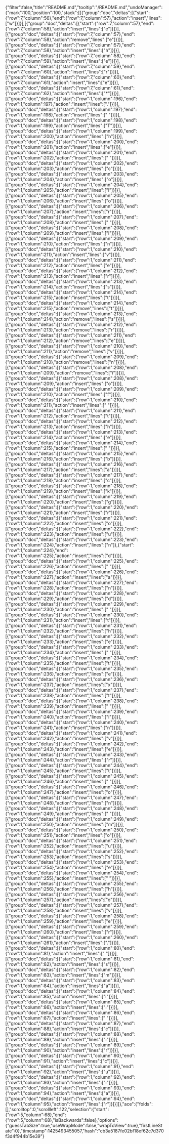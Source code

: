 {"filter":false,"title":"README.md","tooltip":"/README.md","undoManager":{"mark":100,"position":100,"stack":[[{"group":"doc","deltas":[{"start":{"row":7,"column":56},"end":{"row":7,"column":57},"action":"insert","lines":["w"]}]}],[{"group":"doc","deltas":[{"start":{"row":7,"column":57},"end":{"row":7,"column":58},"action":"insert","lines":["e"]}]}],[{"group":"doc","deltas":[{"start":{"row":7,"column":57},"end":{"row":7,"column":58},"action":"remove","lines":["e"]}]}],[{"group":"doc","deltas":[{"start":{"row":7,"column":57},"end":{"row":7,"column":58},"action":"insert","lines":["h"]}]}],[{"group":"doc","deltas":[{"start":{"row":7,"column":58},"end":{"row":7,"column":59},"action":"insert","lines":["e"]}]}],[{"group":"doc","deltas":[{"start":{"row":7,"column":59},"end":{"row":7,"column":60},"action":"insert","lines":["r"]}]}],[{"group":"doc","deltas":[{"start":{"row":7,"column":60},"end":{"row":7,"column":61},"action":"insert","lines":["e"]}]}],[{"group":"doc","deltas":[{"start":{"row":7,"column":61},"end":{"row":7,"column":62},"action":"insert","lines":["*"]}]}],[{"group":"doc","deltas":[{"start":{"row":1,"column":196},"end":{"row":1,"column":197},"action":"insert","lines":["."]}]}],[{"group":"doc","deltas":[{"start":{"row":1,"column":197},"end":{"row":1,"column":198},"action":"insert","lines":[" "]}]}],[{"group":"doc","deltas":[{"start":{"row":1,"column":198},"end":{"row":1,"column":199},"action":"insert","lines":["T"]}]}],[{"group":"doc","deltas":[{"start":{"row":1,"column":199},"end":{"row":1,"column":200},"action":"insert","lines":["h"]}]}],[{"group":"doc","deltas":[{"start":{"row":1,"column":200},"end":{"row":1,"column":201},"action":"insert","lines":["e"]}]}],[{"group":"doc","deltas":[{"start":{"row":1,"column":201},"end":{"row":1,"column":202},"action":"insert","lines":[" "]}]}],[{"group":"doc","deltas":[{"start":{"row":1,"column":202},"end":{"row":1,"column":203},"action":"insert","lines":["c"]}]}],[{"group":"doc","deltas":[{"start":{"row":1,"column":203},"end":{"row":1,"column":204},"action":"insert","lines":["o"]}]}],[{"group":"doc","deltas":[{"start":{"row":1,"column":204},"end":{"row":1,"column":205},"action":"insert","lines":["l"]}]}],[{"group":"doc","deltas":[{"start":{"row":1,"column":205},"end":{"row":1,"column":206},"action":"insert","lines":["o"]}]}],[{"group":"doc","deltas":[{"start":{"row":1,"column":206},"end":{"row":1,"column":207},"action":"insert","lines":["r"]}]}],[{"group":"doc","deltas":[{"start":{"row":1,"column":207},"end":{"row":1,"column":208},"action":"insert","lines":[" "]}]}],[{"group":"doc","deltas":[{"start":{"row":1,"column":208},"end":{"row":1,"column":209},"action":"insert","lines":["i"]}]}],[{"group":"doc","deltas":[{"start":{"row":1,"column":209},"end":{"row":1,"column":210},"action":"insert","lines":["n"]}]}],[{"group":"doc","deltas":[{"start":{"row":1,"column":210},"end":{"row":1,"column":211},"action":"insert","lines":["v"]}]}],[{"group":"doc","deltas":[{"start":{"row":1,"column":211},"end":{"row":1,"column":212},"action":"insert","lines":["e"]}]}],[{"group":"doc","deltas":[{"start":{"row":1,"column":212},"end":{"row":1,"column":213},"action":"insert","lines":["r"]}]}],[{"group":"doc","deltas":[{"start":{"row":1,"column":213},"end":{"row":1,"column":214},"action":"insert","lines":["s"]}]}],[{"group":"doc","deltas":[{"start":{"row":1,"column":214},"end":{"row":1,"column":215},"action":"insert","lines":["t"]}]}],[{"group":"doc","deltas":[{"start":{"row":1,"column":214},"end":{"row":1,"column":215},"action":"remove","lines":["t"]}]}],[{"group":"doc","deltas":[{"start":{"row":1,"column":213},"end":{"row":1,"column":214},"action":"remove","lines":["s"]}]}],[{"group":"doc","deltas":[{"start":{"row":1,"column":212},"end":{"row":1,"column":213},"action":"remove","lines":["r"]}]}],[{"group":"doc","deltas":[{"start":{"row":1,"column":211},"end":{"row":1,"column":212},"action":"remove","lines":["e"]}]}],[{"group":"doc","deltas":[{"start":{"row":1,"column":210},"end":{"row":1,"column":211},"action":"remove","lines":["v"]}]}],[{"group":"doc","deltas":[{"start":{"row":1,"column":209},"end":{"row":1,"column":210},"action":"remove","lines":["n"]}]}],[{"group":"doc","deltas":[{"start":{"row":1,"column":208},"end":{"row":1,"column":209},"action":"remove","lines":["i"]}]}],[{"group":"doc","deltas":[{"start":{"row":1,"column":208},"end":{"row":1,"column":209},"action":"insert","lines":["o"]}]}],[{"group":"doc","deltas":[{"start":{"row":1,"column":209},"end":{"row":1,"column":210},"action":"insert","lines":["f"]}]}],[{"group":"doc","deltas":[{"start":{"row":1,"column":210},"end":{"row":1,"column":211},"action":"insert","lines":[" "]}]}],[{"group":"doc","deltas":[{"start":{"row":1,"column":211},"end":{"row":1,"column":212},"action":"insert","lines":["t"]}]}],[{"group":"doc","deltas":[{"start":{"row":1,"column":212},"end":{"row":1,"column":213},"action":"insert","lines":["h"]}]}],[{"group":"doc","deltas":[{"start":{"row":1,"column":213},"end":{"row":1,"column":214},"action":"insert","lines":["e"]}]}],[{"group":"doc","deltas":[{"start":{"row":1,"column":214},"end":{"row":1,"column":215},"action":"insert","lines":[" "]}]}],[{"group":"doc","deltas":[{"start":{"row":1,"column":215},"end":{"row":1,"column":216},"action":"insert","lines":["b"]}]}],[{"group":"doc","deltas":[{"start":{"row":1,"column":216},"end":{"row":1,"column":217},"action":"insert","lines":["a"]}]}],[{"group":"doc","deltas":[{"start":{"row":1,"column":217},"end":{"row":1,"column":218},"action":"insert","lines":["c"]}]}],[{"group":"doc","deltas":[{"start":{"row":1,"column":218},"end":{"row":1,"column":219},"action":"insert","lines":["k"]}]}],[{"group":"doc","deltas":[{"start":{"row":1,"column":219},"end":{"row":1,"column":220},"action":"insert","lines":["g"]}]}],[{"group":"doc","deltas":[{"start":{"row":1,"column":220},"end":{"row":1,"column":221},"action":"insert","lines":["r"]}]}],[{"group":"doc","deltas":[{"start":{"row":1,"column":221},"end":{"row":1,"column":222},"action":"insert","lines":["o"]}]}],[{"group":"doc","deltas":[{"start":{"row":1,"column":222},"end":{"row":1,"column":223},"action":"insert","lines":["u"]}]}],[{"group":"doc","deltas":[{"start":{"row":1,"column":223},"end":{"row":1,"column":224},"action":"insert","lines":["n"]},{"start":{"row":1,"column":224},"end":{"row":1,"column":225},"action":"insert","lines":["d"]}]}],[{"group":"doc","deltas":[{"start":{"row":1,"column":225},"end":{"row":1,"column":226},"action":"insert","lines":[" "]}]}],[{"group":"doc","deltas":[{"start":{"row":1,"column":226},"end":{"row":1,"column":227},"action":"insert","lines":["a"]}]}],[{"group":"doc","deltas":[{"start":{"row":1,"column":227},"end":{"row":1,"column":228},"action":"insert","lines":["n"]}]}],[{"group":"doc","deltas":[{"start":{"row":1,"column":228},"end":{"row":1,"column":229},"action":"insert","lines":["d"]}]}],[{"group":"doc","deltas":[{"start":{"row":1,"column":229},"end":{"row":1,"column":230},"action":"insert","lines":[" "]}]}],[{"group":"doc","deltas":[{"start":{"row":1,"column":230},"end":{"row":1,"column":231},"action":"insert","lines":["t"]}]}],[{"group":"doc","deltas":[{"start":{"row":1,"column":231},"end":{"row":1,"column":232},"action":"insert","lines":["h"]}]}],[{"group":"doc","deltas":[{"start":{"row":1,"column":232},"end":{"row":1,"column":233},"action":"insert","lines":["e"]}]}],[{"group":"doc","deltas":[{"start":{"row":1,"column":233},"end":{"row":1,"column":234},"action":"insert","lines":[" "]}]}],[{"group":"doc","deltas":[{"start":{"row":1,"column":234},"end":{"row":1,"column":235},"action":"insert","lines":["t"]}]}],[{"group":"doc","deltas":[{"start":{"row":1,"column":235},"end":{"row":1,"column":236},"action":"insert","lines":["e"]}]}],[{"group":"doc","deltas":[{"start":{"row":1,"column":236},"end":{"row":1,"column":237},"action":"insert","lines":["x"]}]}],[{"group":"doc","deltas":[{"start":{"row":1,"column":237},"end":{"row":1,"column":238},"action":"insert","lines":["t"]}]}],[{"group":"doc","deltas":[{"start":{"row":1,"column":238},"end":{"row":1,"column":239},"action":"insert","lines":[" "]}]}],[{"group":"doc","deltas":[{"start":{"row":1,"column":239},"end":{"row":1,"column":240},"action":"insert","lines":["i"]}]}],[{"group":"doc","deltas":[{"start":{"row":1,"column":240},"end":{"row":1,"column":241},"action":"insert","lines":["n"]}]}],[{"group":"doc","deltas":[{"start":{"row":1,"column":241},"end":{"row":1,"column":242},"action":"insert","lines":["v"]}]}],[{"group":"doc","deltas":[{"start":{"row":1,"column":242},"end":{"row":1,"column":243},"action":"insert","lines":["e"]}]}],[{"group":"doc","deltas":[{"start":{"row":1,"column":243},"end":{"row":1,"column":244},"action":"insert","lines":["r"]}]}],[{"group":"doc","deltas":[{"start":{"row":1,"column":244},"end":{"row":1,"column":245},"action":"insert","lines":["t"]}]}],[{"group":"doc","deltas":[{"start":{"row":1,"column":245},"end":{"row":1,"column":246},"action":"insert","lines":[" "]}]}],[{"group":"doc","deltas":[{"start":{"row":1,"column":246},"end":{"row":1,"column":247},"action":"insert","lines":["o"]}]}],[{"group":"doc","deltas":[{"start":{"row":1,"column":247},"end":{"row":1,"column":248},"action":"insert","lines":["n"]}]}],[{"group":"doc","deltas":[{"start":{"row":1,"column":248},"end":{"row":1,"column":249},"action":"insert","lines":[" "]}]}],[{"group":"doc","deltas":[{"start":{"row":1,"column":249},"end":{"row":1,"column":250},"action":"insert","lines":["m"]}]}],[{"group":"doc","deltas":[{"start":{"row":1,"column":250},"end":{"row":1,"column":251},"action":"insert","lines":["o"]}]}],[{"group":"doc","deltas":[{"start":{"row":1,"column":251},"end":{"row":1,"column":252},"action":"insert","lines":["u"]}]}],[{"group":"doc","deltas":[{"start":{"row":1,"column":252},"end":{"row":1,"column":253},"action":"insert","lines":["s"]}]}],[{"group":"doc","deltas":[{"start":{"row":1,"column":253},"end":{"row":1,"column":254},"action":"insert","lines":["e"]}]}],[{"group":"doc","deltas":[{"start":{"row":1,"column":254},"end":{"row":1,"column":255},"action":"insert","lines":[" "]}]}],[{"group":"doc","deltas":[{"start":{"row":1,"column":255},"end":{"row":1,"column":256},"action":"insert","lines":["h"]}]}],[{"group":"doc","deltas":[{"start":{"row":1,"column":256},"end":{"row":1,"column":257},"action":"insert","lines":["o"]}]}],[{"group":"doc","deltas":[{"start":{"row":1,"column":257},"end":{"row":1,"column":258},"action":"insert","lines":["v"]}]}],[{"group":"doc","deltas":[{"start":{"row":1,"column":258},"end":{"row":1,"column":259},"action":"insert","lines":["e"]}]}],[{"group":"doc","deltas":[{"start":{"row":1,"column":259},"end":{"row":1,"column":260},"action":"insert","lines":["r"]}]}],[{"group":"doc","deltas":[{"start":{"row":1,"column":260},"end":{"row":1,"column":261},"action":"insert","lines":["."]}]}],[{"group":"doc","deltas":[{"start":{"row":1,"column":80},"end":{"row":1,"column":81},"action":"insert","lines":[" "]}]}],[{"group":"doc","deltas":[{"start":{"row":1,"column":81},"end":{"row":1,"column":82},"action":"insert","lines":["s"]}]}],[{"group":"doc","deltas":[{"start":{"row":1,"column":82},"end":{"row":1,"column":83},"action":"insert","lines":["m"]}]}],[{"group":"doc","deltas":[{"start":{"row":1,"column":83},"end":{"row":1,"column":84},"action":"insert","lines":["a"]}]}],[{"group":"doc","deltas":[{"start":{"row":1,"column":84},"end":{"row":1,"column":85},"action":"insert","lines":["l"]}]}],[{"group":"doc","deltas":[{"start":{"row":1,"column":85},"end":{"row":1,"column":86},"action":"insert","lines":["l"]}]}],[{"group":"doc","deltas":[{"start":{"row":1,"column":86},"end":{"row":1,"column":87},"action":"insert","lines":[" "]}]}],[{"group":"doc","deltas":[{"start":{"row":1,"column":87},"end":{"row":1,"column":88},"action":"insert","lines":["c"]}]}],[{"group":"doc","deltas":[{"start":{"row":1,"column":88},"end":{"row":1,"column":89},"action":"insert","lines":["i"]}]}],[{"group":"doc","deltas":[{"start":{"row":1,"column":89},"end":{"row":1,"column":90},"action":"insert","lines":["r"]}]}],[{"group":"doc","deltas":[{"start":{"row":1,"column":90},"end":{"row":1,"column":91},"action":"insert","lines":["c"]}]}],[{"group":"doc","deltas":[{"start":{"row":1,"column":91},"end":{"row":1,"column":92},"action":"insert","lines":["u"]}]}],[{"group":"doc","deltas":[{"start":{"row":1,"column":92},"end":{"row":1,"column":93},"action":"insert","lines":["l"]}]}],[{"group":"doc","deltas":[{"start":{"row":1,"column":93},"end":{"row":1,"column":94},"action":"insert","lines":["a"]}]}],[{"group":"doc","deltas":[{"start":{"row":1,"column":94},"end":{"row":1,"column":95},"action":"insert","lines":["r"]}]}]]},"ace":{"folds":[],"scrolltop":0,"scrollleft":122,"selection":{"start":{"row":5,"column":68},"end":{"row":5,"column":68},"isBackwards":false},"options":{"guessTabSize":true,"useWrapMode":false,"wrapToView":true},"firstLineState":0},"timestamp":1425493455057,"hash":"cb3a5187fe02bf18ef62c7d370f3d4f944b15e39"}
